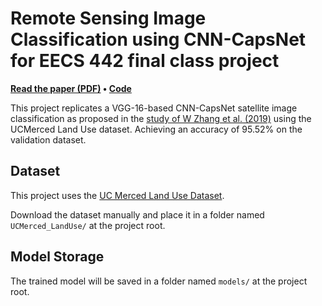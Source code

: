 ﻿# Remote Sensing Image Classification using CNN-CapsNet for EECS 442 final class project

**[Read the paper (PDF)](./report.pdf) • [Code](./train.py)**

This project replicates a VGG-16-based CNN-CapsNet satellite image classification as proposed in the [study of W Zhang et al. (2019)](https://www.mdpi.com/2072-4292/11/5/494) using the UCMerced Land Use dataset. Achieving an accuracy of 95.52% on the validation dataset.

## Dataset
This project uses the [UC Merced Land Use Dataset](https://www.kaggle.com/datasets/abdulhasibuddin/uc-merced-land-use-dataset).

Download the dataset manually and place it in a folder named `UCMerced_LandUse/` at the project root.

## Model Storage
The trained model will be saved in a folder named `models/` at the project root.
